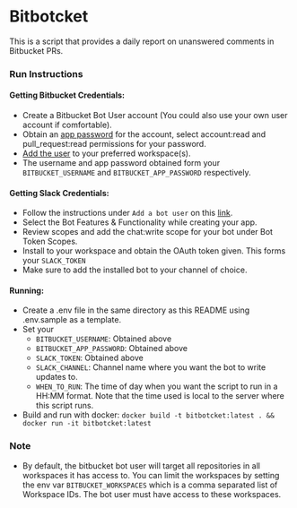 # Bitbotcket

This is a script that provides a daily report on unanswered comments in Bitbucket PRs.

### Run Instructions
#### Getting Bitbucket Credentials:
* Create a Bitbucket Bot User account (You could also use your own user account if comfortable).
* Obtain an [app password](https://support.atlassian.com/bitbucket-cloud/docs/app-passwords/) for the account, select account:read and pull_request:read permissions for your password.
* [Add the user](https://support.atlassian.com/bitbucket-cloud/docs/grant-access-to-a-workspace/) to your preferred workspace(s).
* The username and app password obtained form your `BITBUCKET_USERNAME` and `BITBUCKET_APP_PASSWORD` respectively.

#### Getting Slack Credentials:
* Follow the instructions under `Add a bot user` on this [link](https://slack.com/help/articles/115005265703-Create-a-bot-for-your-workspace).
* Select the Bot Features & Functionality while creating your app.
* Review scopes and add the chat:write scope for your bot under Bot Token Scopes.
* Install to your workspace and obtain the OAuth token given. This forms your `SLACK_TOKEN`
* Make sure to add the installed bot to your channel of choice.

#### Running:
* Create a .env file in the same directory as this README using .env.sample as a template.
* Set your
    * `BITBUCKET_USERNAME`: Obtained above
    * `BITBUCKET_APP_PASSWORD`: Obtained above
    * `SLACK_TOKEN`: Obtained above
    * `SLACK_CHANNEL`: Channel name where you want the bot to write updates to.
    * `WHEN_TO_RUN`: The time of day when you want the script to run in a HH:MM format. Note that the time used
  is local to the server where this script runs.
* Build and run with docker:
`docker build -t bitbotcket:latest . && docker run -it bitbotcket:latest`

### Note
* By default, the bitbucket bot user will target all repositories in all workspaces it has access to. You can limit the workspaces by setting
the env var `BITBUCKET_WORKSPACES` which is a comma separated list of Workspace IDs. The bot user must have access
to these workspaces.